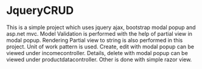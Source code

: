 # JqueryCRUD
This is a simple project which uses jquery ajax, bootstrap modal popup and asp.net mvc.
Model Validation is performed with the help of partial view in modal popup. 
Rendering Partial view to string is also performed in this project.
Unit of work pattern is used.
Create, edit with modal popup can be viewed under incomecontroller.
Details, delete with modal popup can be viewed under productdatacontroller.
Other is done with simple razor view.
